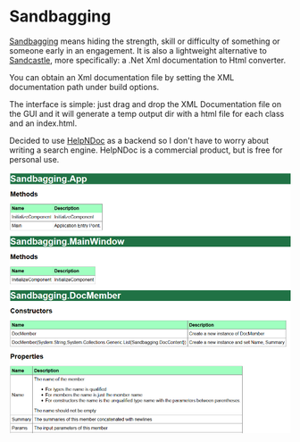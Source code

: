 Sandbagging
===========

[Sandbagging](http://en.wikipedia.org/wiki/Sandbagging) means hiding the strength, skill or difficulty of
something or someone early in an engagement. It is also a lightweight alternative to
[Sandcastle](http://shfb.codeplex.com), more specifically: a .Net Xml documentation to Html converter.

You can obtain an Xml documentation file by setting the XML documentation path under build options.

The interface is simple: just drag and drop the XML Documentation file on the GUI and it will generate
a temp output dir with a html file for each class and an index.html.

Decided to use [HelpNDoc](http://www.helpndoc.com/) as a backend so I don't have to worry about writing
a search engine. HelpNDoc is a commercial product, but is free for personal use.

![Alt text](/Images/DocNet.png "Screenshot Html output")
